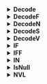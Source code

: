 <details><summary><b>Decode</b></summary>
<br><b>Decode(Выражение, Значение1, Результат1 [, Значение2, Результат2]… [, Значение_по_умолчанию = «»]) </b>
<ul>
   <li> Выражение - выражение, значение которого поочередно сравнивается со значениями аргументов ЗначениеN.
   <li> ЗначениеN - выражение, величина которого сравнивается с аргументом Выражение.
   <li> РезультатN - выражение строкового типа, которое возвращается, если Выражение = ЗначениеN.
   <li> Значение_по_умолчанию - выражение строкового типа, результат которого возвращается, если Выражение не равно ни одному из ЗначениеN (если не указано, то равно «»).
</ul>
Реализует функциональность IF - THEN - ELSE, при этом результат функции имеет строковый тип. Все выражения РезультатN вычисляются до сравнения Выражения с ЗначениеN.<br><br>
</details>

<details><summary><b>DecodeF</b></summary>
<br><b>DecodeF(Выражение, Погрешность, Значение1, Результат1 [, Значение2, Результат2]… [, Значение_по_умолчанию = 0]) </b>
<ul>
   <li> Выражение - любое числовое выражение, величина которого используется для сравнения.
   <li> Погрешность - числовое выражение, погрешность сравнения.
   <li> ЗначениеN - числовое выражение, величина которого сравнивается с аргументом Выражение.
   <li> РезультатN - значение, которое возвращается, если |ЗначениеN - ВыражениеN| ⇐ Погрешность.
   <li> Значение_по_умолчанию - числовое выражение, результат которого возвращается, если ни одно ЗначениеN не равно Выражению (по умолчанию 0). 
</ul>
Реализует функциональность IF - THEN - ELSE, при этом результат функции, также как и все ее аргументы, имеют числовой тип или тип Дата/Время. Все выражения РезультатN вычисляются до сравнения Выражения с ЗначениеN. <br><br>
</details>

<details><summary><b>DecodeN</b></summary>
<br><b>DecodeN(Выражение, Значение1, Результат1 [, Значение2, Результат2]… [, Значение_по_умолчанию = 0]) </b>
<ul>
   <li> Выражение - выражение, значение которого поочередно сравнивается со значениями аргументов ЗначениеN.
   <li> ЗначениеN - выражение, величина которого сравнивается с аргументом Выражение.
   <li> РезультатN - выражение числового типа или типа Дата/Время, которое возвращается, если Выражение = ЗначениеN.
   <li> Значение_по_умолчанию - выражение числового типа или типа Дата/Время, результат которого возвращается, если Выражение не равно ни одному из ЗначениеN (если не указано, то равно 0). 
</ul>
Реализует функциональность IF - THEN - ELSE, при этом результат функции имеет числовой тип или тип Дата/Время. Все выражения РезультатN вычисляются до сравнения Выражения с ЗначениеN. <br><br>
</details>

<details><summary><b>DecodeS</b></summary>
<br><b> DecodeS(Выражение, Значение1, Результат1 [, Значение2, Результат2]… [, Значение_по_умолчанию = «»]) </b>
<ul>
   <li> Выражение - выражение, значение которого поочередно сравнивается со значениями аргументов ЗначениеN.
   <li> ЗначениеN - выражение, величина которого сравнивается с аргументом Выражение.
   <li> РезультатN - выражение строкового типа, которое возвращается, если Выражение = ЗначениеN.
   <li> Значение_по_умолчанию - выражение строкового типа, результат которого возвращается, если Выражение не равно ни одному из ЗначениеN (если не указано, то равно «»). 
</ul>
Реализует функциональность IF - THEN - ELSE, при этом результат функции имеет строковый тип. Все выражения РезультатN вычисляются до сравнения Выражения с ЗначениеN. <br><br>
</details>

<details><summary><b>DecodeV</b></summary>
<br><b>DecodeV(Выражение, Значение, Результат [, Значение, Результат]… [, Значение_по_умолчанию = Null]) </b>
<ul>
   <li> Выражение - выражение, значение которого поочередно сравнивается со значениями аргументов Значение.
   <li> Значение - выражение, величина которого сравнивается с аргументом Выражение.
   <li> Результат - выражение, которое возвращается, если Выражение = Значение.
   <li> Значение_по_умолчанию - выражение, результат которого возвращается, если Выражение не равно ни одному из Значений (если не указано, то равно Null).
</ul>
Реализует функциональность IF - THEN - ELSE. Все выражения Результат вычисляются до сравнения Выражения со Значениями <br><br>
</details>

<details><summary><b>IF</b></summary>
<br><b>IF(Условие, Значение1, Значение2) </b>
<ul>
   <li> Условие - логическое выражение;
   <li> Значение1,
   <li> Значение2 - выражения любых типов
</ul>
Возвращает Значение1, если Условие истинно или Значение2, если ложно. Результат функции имеет переменный тип.<br><br>
</details>

<details><summary><b>IFF</b></summary>
<br><b>IFF(Условие, Значение1, Значение2) </b>
<ul>
   <li> Условие - логическое выражение;
   <li> Значение1,
   <li> Значение2 - числовые выражения или выражения типа Дата/время
</ul>
Возвращает Значение1, если Условие истинно или Значение2, если ложно.<br><br>
</details>

<details><summary><b>IN</b></summary>
<br><b>IN(Значение, Элемент1, Элемент2, …, ЭлементN) </b>
<ul>
   <li> Значение - значение искомого элемента;
   <li> Элемент1,
   <li> Элемент2,
   <li> ЭлементN - значения элементов списка
</ul>
Функция возвращает значение логического типа TRUE (истина), если Значение содержится в списке, иначе результат равен FALSE (ложь). <br><br>
</details>

<details><summary><b>IsNull</b></summary>
<br><b>IsNull(Аргумент) </b>
<ul>
   <li> Аргумент - любое выражение;
</ul>
Проверяет, является ли Аргумент пустым. Возвращает логическое значение. <br><br>
</details>


<details><summary><b>NVL</b></summary>
<br><b>NVL(Выражение [, Значение_по_умолчанию = «»]) </b>
<ul>
   <li> Выражение - любое строковое или числовое выражение.
   <li>Значение_по_умолчанию - необязательный параметр, строковое или числовое выражение, значение которого возвращается, если Выражение равно Null.
</ul>
Возвращает значение Выражения, если оно не равно Null, и Значениепоумолчанию в противном случае. <br><br>
</details>